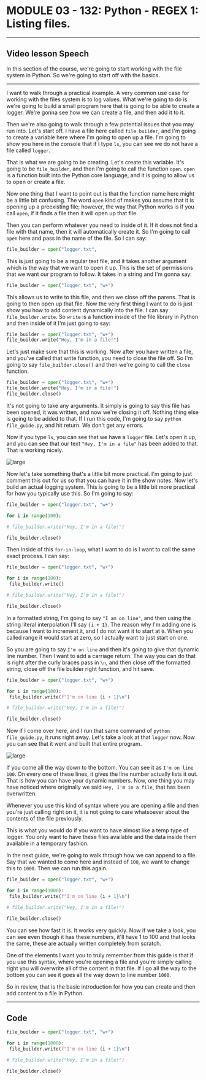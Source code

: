 # MODULE 03 - 132: Python - REGEX 1: Listing files.

---

## Video lesson Speech

In this section of the course, we're going to start working with the 
file system in Python. So we're going to start off with the basics.

****

I want to walk through a practical example. A 
very common use case for working with the files system is to log values.
 What we're going to do is we're going to build a small program here 
that is going to be able to create a logger. We're gonna see how we can 
create a file, and then add it to it.

Then we're also going to walk through a few potential issues that you may run into. Let's start off. I have a file here called `file builder`,
 and I'm going to create a variable here where I'm going to open up a 
file. I'm going to show you here in the console that if I type `ls`, you can see we do not have a file called `logger`.

That is what we are going to be creating. Let's create this variable. It's going to be `file_builder`, and then I'm going to call the function `open`. `open` is a function built into the Python core language, and it is going to allow us to open or create a file.

Now one thing that I want to point out is that the function name here might be a little bit confusing. The word `open` kind of makes you assume that it is opening up a preexisting file; however, the way that Python works is if you call `open`, if it finds a file then it will open up that file.

Then you can perform whatever you need to inside of it. If it does 
not find a file with that name, then it will automatically create it. So
 I'm going to call `open` here and pass in the name of the file. So I can say:

```python
file_builder = open("logger.txt",
```

This is just going to be a regular text file, and it takes another 
argument which is the way that we want to open it up. This is the set of
 permissions that we want our program to follow. It takes in a string 
and I'm gonna say:

```python
file_builder = open("logger.txt", "w+")
```

This allows us to write to this file, and then we close off the 
parens. That is going to then open up that file. Now the very first 
thing I want to do is just show you how to add content dynamically into 
the file. I can say `file_builder.write`. So `write` is a function inside of the file library in Python and then inside of it I'm just going to say:

```python
file_builder = open("logger.txt", "w+")
file_builder.write("Hey, I'm in a file!")
```

Let's just make sure that this is working. Now after you have written
 a file, and you've called that write function, you need to close the 
file off. So I'm going to say `file_builder.close()` and then we're going to call the `close` function.

```python
file_builder = open("logger.txt", "w+")
file_builder.write("Hey, I'm in a file!")
file_builder.close()
```

It's not going to take any arguments. It simply is going to say this 
file has been opened, it was written, and now we're closing it off. 
Nothing thing else is going to be added to that. If I run this code, I'm
 going to say `python file_guide.py`, and hit return. We don't get any errors.

Now if you type `ls`, you can see that we have a `logger` file. Let's open it up, and you can see that our text `"Hey, I'm in a file"` has been added to that. That is working nicely.

![large](https://s3-us-west-2.amazonaws.com/images-devcamp/Advanced+Python+Programming/File+System/How+to+Create+and+Write+to+a+File+in+Python+%23+2107/Image11.png)

Now let's take something that's a little bit more practical. I'm 
going to just comment this out for us so that you can have it in the 
show notes. Now let's build an actual logging system. This is going to 
be a little bit more practical for how you typically use this. So I'm 
going to say:

```python
file_builder = open("logger.txt", "w+")

for i in range(100):

# file_builder.write("Hey, I'm in a file!")

file_builder.close()
```

Then inside of this `for-in-loop`, what I want to do is I want to call the same exact process. I can say:

```python
file_builder = open("logger.txt", "w+")

for i in range(100):
 file_builder.write()

# file_builder.write("Hey, I'm in a file!")

file_builder.close()
```

In a formatted string, I'm going to say `"I am on line"`, and then using the string literal interpolation I'll say `{i + 1}`. The reason why I'm adding one is because I want to increment it, and I do not want it to start at `0`. When you called range it would start at zero, so I actually want to just start on one.

So you are going to say `I'm on line` and then it's going 
to give that dynamic line number. Then I want to add a carriage return. 
The way you can do that is right after the curly braces pass in `\n`, and then close off the formatted string, close off the file builder right function, and hit save.

```python
file_builder = open("logger.txt", "w+")

for i in range(100):
 file_builder.write(f"I'm on line {i + 1}\n")

# file_builder.write("Hey, I'm in a file!")

file_builder.close()
```

Now if I come over here, and I run that same command of `python file_guide.py`, it runs right away. Let's take a look at that `logger` now. Now you can see that it went and built that entire program.

![large](https://s3-us-west-2.amazonaws.com/images-devcamp/Advanced+Python+Programming/File+System/How+to+Create+and+Write+to+a+File+in+Python+%23+2107/Image12.png)

If you come all the way down to the bottom. You can see it as `I'm on line 100`.
 On every one of these lines, it gives the line number actually lists it
 out. That is how you can have your dynamic numbers. Now, one thing you 
may have noticed where originally we said `Hey, I'm in a file`, that has been overwritten.

Whenever you use this kind of syntax where you are opening a file and
 then you're just calling right on it, it is not going to care 
whatsoever about the contents of the file previously.

This is what you would do if you want to have almost like a temp type
 of logger. You only want to have these files available and the data 
inside them available in a temporary fashion.

In the next guide, we're going to walk through how we can append to a file. Say that we wanted to come here and instead of `100`, we want to change this to `1000`. Then we can run this again.

```python
file_builder = open("logger.txt", "w+")

for i in range(1000):
 file_builder.write(f"I'm on line {i + 1}\n")

# file_builder.write("Hey, I'm in a file!")

file_builder.close()
```

You can see how fast it is. It works very quickly. Now if we take a 
look, you can see even though it has these numbers, it'll have 1 to 100 
and that looks the same, these are actually written completely from 
scratch.

One of the elements I want you to truly remember from this guide is 
that if you use this syntax, where you're opening a file and you're 
simply calling right you will overwrite all of the content in that file.
 If I go all the way to the bottom you can see it goes all the way down 
to line number `1000`.

So in review, that is the basic introduction for how you can create and then add content to a file in Python.

****

## Code

```python
file_builder = open("logger.txt", "w+")

for i in range(1000):
 file_builder.write(f"I'm on line {i + 1}\n")

# file_builder.write("Hey, I'm in a file!")

file_builder.close()
```
